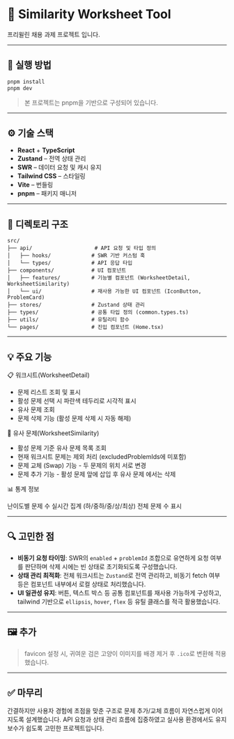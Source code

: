 # 📝 Similarity Worksheet Tool

프리윌린 채용 과제 프로젝트 입니다.

---

## 🚀 실행 방법

```bash
pnpm install
pnpm dev
```

> 본 프로젝트는 pnpm을 기반으로 구성되어 있습니다.

---

## ⚙️ 기술 스택

- **React** + **TypeScript**
- **Zustand** – 전역 상태 관리
- **SWR** – 데이터 요청 및 캐시 유지
- **Tailwind CSS** – 스타일링
- **Vite** – 번들링
- **pnpm** – 패키지 매니저

---

## 📁 디렉토리 구조

```
src/
├── api/                    # API 요청 및 타입 정의
│   ├── hooks/             # SWR 기반 커스텀 훅
│   └── types/             # API 응답 타입
├── components/            # UI 컴포넌트
│   ├── features/          # 기능별 컴포넌트 (WorksheetDetail, WorksheetSimilarity)
│   └── ui/                # 재사용 가능한 UI 컴포넌트 (IconButton, ProblemCard)
├── stores/                # Zustand 상태 관리
├── types/                 # 공통 타입 정의 (common.types.ts)
├── utils/                 # 유틸리티 함수
└── pages/                 # 진입 컴포넌트 (Home.tsx)
```

---

## 💡 주요 기능

📋 워크시트(WorksheetDetail)

- 문제 리스트 조회 및 표시
- 활성 문제 선택 시 파란색 테두리로 시각적 표시
- 유사 문제 조회
- 문제 삭제 기능 (활성 문제 삭제 시 자동 해제)

🔄 유사 문제(WorksheetSimilarity)

- 활성 문제 기준 유사 문제 목록 조회
- 현재 워크시트 문제는 제외 처리 (excludedProblemIds에 미포함)
- 문제 교체 (Swap) 기능 - 두 문제의 위치 서로 변경
- 문제 추가 기능 - 활성 문제 앞에 삽입 후 유사 문제 에서는 삭제

📊 통계 정보

난이도별 문제 수 실시간 집계 (하/중하/중/상/최상)
전체 문제 수 표시

---

## 🔍 고민한 점

- **비동기 요청 타이밍**: SWR의 `enabled` + `problemId` 조합으로 유연하게 요청 여부를 판단하며 삭제 시에는 빈 상태로 초기화되도록 구성했습니다.
- **상태 관리 최적화**: 전체 워크시트는 `Zustand`로 전역 관리하고, 비동기 fetch 여부 등은 컴포넌트 내부에서 로컬 상태로 처리했습니다.
- **UI 일관성 유지**: 버튼, 텍스트 박스 등 공통 컴포넌트를 재사용 가능하게 구성하고, tailwind 기반으로 `ellipsis`, `hover`, `flex` 등 유틸 클래스를 적극 활용했습니다.

---

## 🖼️ 추가

> favicon 설정 시, 귀여운 검은 고양이 이미지를 배경 제거 후 `.ico`로 변환해 적용했습니다.

---

## ✅ 마무리

간결하지만 사용자 경험에 초점을 맞춘 구조로 문제 추가/교체 흐름이 자연스럽게 이어지도록 설계했습니다. API 요청과 상태 관리 흐름에 집중하였고
실사용 환경에서도 유지보수가 쉽도록 고민한 프로젝트입니다.
